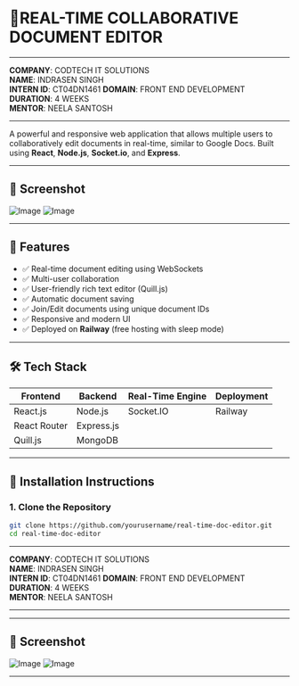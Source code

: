 # 📝REAL-TIME COLLABORATIVE DOCUMENT EDITOR


---
**COMPANY**: CODTECH IT SOLUTIONS  
**NAME**: INDRASEN SINGH  
**INTERN ID**: CT04DN1461
**DOMAIN**: FRONT END DEVELOPMENT  
**DURATION**: 4 WEEKS  
**MENTOR**: NEELA SANTOSH  

---

A powerful and responsive web application that allows multiple users to collaboratively edit documents in real-time, similar to Google Docs. Built using **React**, **Node.js**, **Socket.io**, and **Express**.

---

## 📸 Screenshot

![Image](https://github.com/user-attachments/assets/01cb791d-7b43-481d-a561-93c1ac1cf311)
![Image](https://github.com/user-attachments/assets/8a92dab0-473c-4f4e-8e3a-ba7388b11e3c)


---


## 🚀 Features

- ✅ Real-time document editing using WebSockets
- ✅ Multi-user collaboration
- ✅ User-friendly rich text editor (Quill.js)
- ✅ Automatic document saving
- ✅ Join/Edit documents using unique document IDs
- ✅ Responsive and modern UI
- ✅ Deployed on **Railway** (free hosting with sleep mode)

---

## 🛠️ Tech Stack

| Frontend     | Backend     | Real-Time Engine | Deployment |
|--------------|-------------|------------------|------------|
| React.js     | Node.js     | Socket.IO        | Railway    |
| React Router | Express.js  |                  |            |
| Quill.js     | MongoDB     |                  |            |

---

## 🔧 Installation Instructions

### 1. Clone the Repository

```bash
git clone https://github.com/yourusername/real-time-doc-editor.git
cd real-time-doc-editor
```


---
**COMPANY**: CODTECH IT SOLUTIONS  
**NAME**: INDRASEN SINGH  
**INTERN ID**: CT04DN1461
**DOMAIN**: FRONT END DEVELOPMENT  
**DURATION**: 4 WEEKS  
**MENTOR**: NEELA SANTOSH  

---

---

## 📸 Screenshot

![Image](https://github.com/user-attachments/assets/8a92dab0-473c-4f4e-8e3a-ba7388b11e3c)
![Image](https://github.com/user-attachments/assets/01cb791d-7b43-481d-a561-93c1ac1cf311)

---



